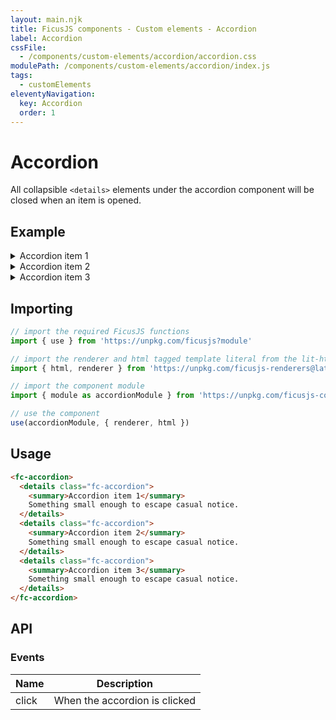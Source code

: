 ```yaml
---
layout: main.njk
title: FicusJS components - Custom elements - Accordion
label: Accordion
cssFile:
  - /components/custom-elements/accordion/accordion.css
modulePath: /components/custom-elements/accordion/index.js
tags:
  - customElements
eleventyNavigation:
  key: Accordion
  order: 1
---
```

# Accordion

All collapsible `<details>` elements under the accordion component will be closed when an item is opened.

## Example

<fc-accordion>
  <details class="fc-accordion">
    <summary>Accordion item 1</summary>
    Something small enough to escape casual notice.
  </details>
  <details class="fc-accordion">
    <summary>Accordion item 2</summary>
    Something small enough to escape casual notice.
  </details>
  <details class="fc-accordion">
    <summary>Accordion item 3</summary>
    Something small enough to escape casual notice.
  </details>
</fc-accordion>

## Importing

```js
// import the required FicusJS functions
import { use } from 'https://unpkg.com/ficusjs?module'

// import the renderer and html tagged template literal from the lit-html library
import { html, renderer } from 'https://unpkg.com/ficusjs-renderers@latest/dist/lit-html.js'

// import the component module
import { module as accordionModule } from 'https://unpkg.com/ficusjs-components@latest/components/custom-elements/accordion/index.js'

// use the component
use(accordionModule, { renderer, html })
```

## Usage

```html
<fc-accordion>
  <details class="fc-accordion">
    <summary>Accordion item 1</summary>
    Something small enough to escape casual notice.
  </details>
  <details class="fc-accordion">
    <summary>Accordion item 2</summary>
    Something small enough to escape casual notice.
  </details>
  <details class="fc-accordion">
    <summary>Accordion item 3</summary>
    Something small enough to escape casual notice.
  </details>
</fc-accordion>
```

## API

### Events

| Name | Description |
| --- | --- |
| click | When the accordion is clicked |
